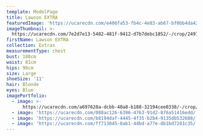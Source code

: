 ```yaml
---
template: ModelPage
title: Lawson EXTRA
featuredImage: 'https://ucarecdn.com/e406fa53-fb4c-4e83-ab67-bf0bb4da4279/'
imageThumbnail: >-
  https://ucarecdn.com/7e2d7e13-5482-481f-9412-d7b7debc1852/-/crop/2497x3890/375,0/-/preview/
firstName: Lawson EXTRA
collection: Extras
measurementType: chest
bust: 188cm
waist: 81cm
hips: 96cm
size: Large
shoeSize: '11'
hair: Blonde
eyes: Blue
imagePortfolio:
  - image: >-
      https://ucarecdn.com/a697620a-dcbb-40a8-b188-32194cee0338/-/crop/2709x3961/315,0/-/preview/
  - image: 'https://ucarecdn.com/088ac126-6396-4763-91d2-876a51416edd/'
  - image: 'https://ucarecdn.com/b8194daf-4445-4f35-b2b4-9135db532688/'
  - image: 'https://ucarecdn.com/ff713045-8ab1-44bd-a77e-db1bd7281c35/'
---
```



